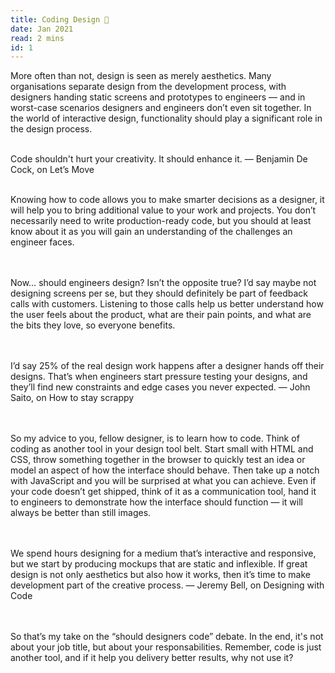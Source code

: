 ```yaml
---
title: Coding Design 🦄
date: Jan 2021
read: 2 mins
id: 1
---
```


More often than not, design is seen as merely aesthetics. Many organisations separate design from the development process, with designers handing static screens and prototypes to engineers — and in worst-case scenarios designers and engineers don’t even sit together. In the world of interactive design, functionality should play a significant role in the design process.
<br />
<br />


Code shouldn't hurt your creativity. It should enhance it.
— Benjamin De Cock, on Let’s Move
<br />
<br />

Knowing how to code allows you to make smarter decisions as a designer, it will help you to bring additional value to your work and projects. You don’t necessarily need to write production-ready code, but you should at least know about it as you will gain an understanding of the challenges an engineer faces.
<br />
<br />
<br />

Now… should engineers design? Isn’t the opposite true? I’d say maybe not designing screens per se, but they should definitely be part of feedback calls with customers. Listening to those calls help us better understand how the user feels about the product, what are their pain points, and what are the bits they love, so everyone benefits.
<br />
<br />
<br />

I’d say 25% of the real design work happens after a designer hands off their designs. That’s when engineers start pressure testing your designs, and they’ll find new constraints and edge cases you never expected.
— John Saito, on How to stay scrappy
<br />
<br />
<br />

So my advice to you, fellow designer, is to learn how to code. Think of coding as another tool in your design tool belt. Start small with HTML and CSS, throw something together in the browser to quickly test an idea or model an aspect of how the interface should behave. Then take up a notch with JavaScript and you will be surprised at what you can achieve. Even if your code doesn’t get shipped, think of it as a communication tool, hand it to engineers to demonstrate how the interface should function — it will always be better than still images.
<br />
<br />
<br />


We spend hours designing for a medium that’s interactive and responsive, but we start by producing mockups that are static and inflexible. If great design is not only aesthetics but also how it works, then it’s time to make development part of the creative process.
— Jeremy Bell, on Designing with Code
<br />
<br />
<br />

So that’s my take on the “should designers code” debate. In the end, it's not about your job title, but about your responsabilities. Remember, code is just another tool, and if it help you delivery better results, why not use it?